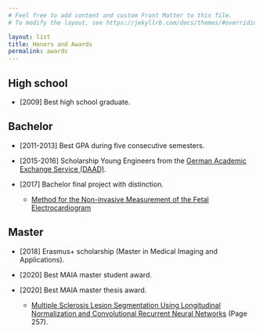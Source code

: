 ```yaml
---
# Feel free to add content and custom Front Matter to this file.
# To modify the layout, see https://jekyllrb.com/docs/themes/#overriding-theme-defaults

layout: list
title: Honors and Awards
permalink: awards
---
```


## High school

- [2009] Best high school graduate.

## Bachelor

- [2011-2013] Best GPA during five consecutive semesters.

- [2015-2016] Scholarship Young Engineers from the [German Academic Exchange Service (DAAD)](https://www.daad.de/en/).

- [2017] Bachelor final project with distinction.
  - [Method for the Non-invasive Measurement of the Fetal Electrocardiogram](assets/TG.pdf)

## Master

- [2018] Erasmus+ scholarship (Master in Medical Imaging and Applications).

- [2020] Best MAIA master student award.

- [2020] Best MAIA master thesis award.
  - [Multiple Sclerosis Lesion Segmentation Using Longitudinal Normalization and Convolutional Recurrent Neural Networks](http://eia.udg.edu/~aoliver/maiaDocs/bookMaia3rd_small.pdf) (Page 257).
